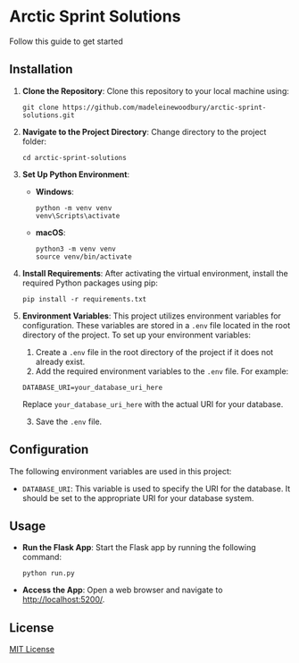# Arctic Sprint Solutions

Follow this guide to get started

## Installation

1. **Clone the Repository**: Clone this repository to your local machine using:

    ```
    git clone https://github.com/madeleinewoodbury/arctic-sprint-solutions.git
    ```

2. **Navigate to the Project Directory**: Change directory to the project folder:

    ```
    cd arctic-sprint-solutions
    ```

3. **Set Up Python Environment**:

    - **Windows**:

        ```
        python -m venv venv
        venv\Scripts\activate
        ```

    - **macOS**:
        ```
        python3 -m venv venv
        source venv/bin/activate
        ```

4. **Install Requirements**: After activating the virtual environment, install the required Python packages using pip:

    ```
    pip install -r requirements.txt
    ```

5. **Environment Variables**: This project utilizes environment variables for configuration. These variables are stored in a `.env` file located in the root directory of the project. To set up your environment variables:

    1. Create a `.env` file in the root directory of the project if it does not already exist.
    2. Add the required environment variables to the `.env` file. For example:

    ```plaintext
    DATABASE_URI=your_database_uri_here
    ```

    Replace `your_database_uri_here` with the actual URI for your database.

    3. Save the `.env` file.

## Configuration

The following environment variables are used in this project:

- `DATABASE_URI`: This variable is used to specify the URI for the database. It should be set to the appropriate URI for your database system.


## Usage

- **Run the Flask App**: Start the Flask app by running the following command:

    ```
    python run.py
    ```

- **Access the App**: Open a web browser and navigate to [http://localhost:5200/](http://localhost:5000/). 


## License

[MIT License](LICENSE)
